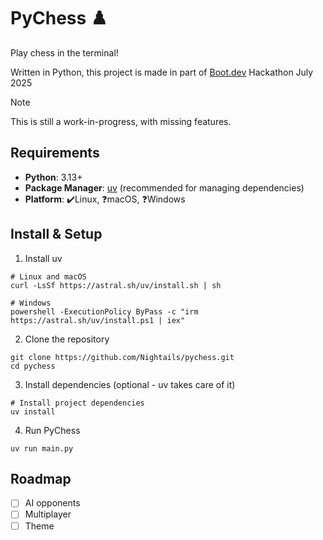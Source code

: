 # PyChess ♟️

Play chess in the terminal!

Written in Python, this project is made in part of [Boot.dev](https://boot.dev) Hackathon July 2025

> [!NOTE]
> This is still a work-in-progress, with missing features.

## Requirements

- **Python**: 3.13+
- **Package Manager**: [uv](https://docs.astral.sh/uv/) (recommended for managing dependencies)
- **Platform**: ✔️Linux, ❓macOS, ❓Windows

## Install & Setup

1. Install uv

```
# Linux and macOS
curl -LsSf https://astral.sh/uv/install.sh | sh

# Windows
powershell -ExecutionPolicy ByPass -c "irm https://astral.sh/uv/install.ps1 | iex"
```

2. Clone the repository

```
git clone https://github.com/Nightails/pychess.git
cd pychess
```

3. Install dependencies (optional - uv takes care of it)

```
# Install project dependencies
uv install
```

4. Run PyChess

```
uv run main.py
```

## Roadmap

- [ ] AI opponents
- [ ] Multiplayer
- [ ] Theme
